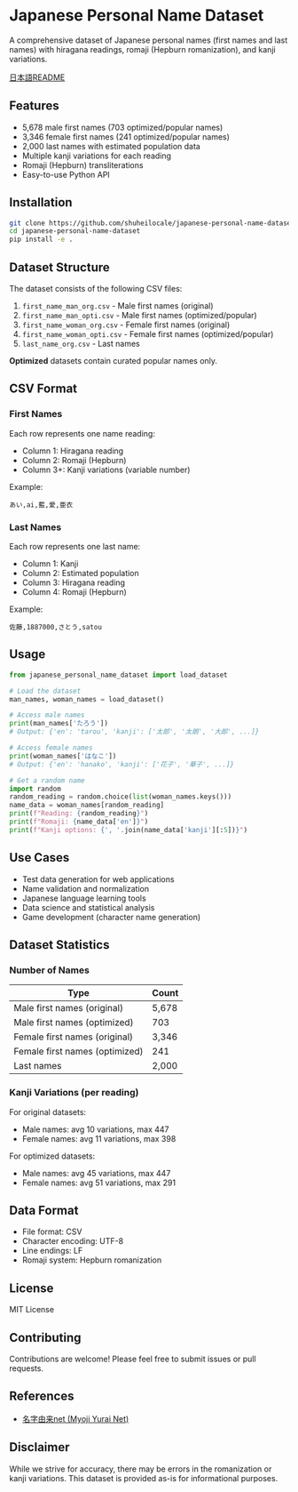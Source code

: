 # Japanese Personal Name Dataset

A comprehensive dataset of Japanese personal names (first names and last names) with hiragana readings, romaji (Hepburn romanization), and kanji variations.

[日本語README](README.md)

## Features

- 5,678 male first names (703 optimized/popular names)
- 3,346 female first names (241 optimized/popular names)
- 2,000 last names with estimated population data
- Multiple kanji variations for each reading
- Romaji (Hepburn) transliterations
- Easy-to-use Python API

## Installation

```bash
git clone https://github.com/shuheilocale/japanese-personal-name-dataset.git
cd japanese-personal-name-dataset
pip install -e .
```

## Dataset Structure

The dataset consists of the following CSV files:

1. `first_name_man_org.csv` - Male first names (original)
2. `first_name_man_opti.csv` - Male first names (optimized/popular)
3. `first_name_woman_org.csv` - Female first names (original)
4. `first_name_woman_opti.csv` - Female first names (optimized/popular)
5. `last_name_org.csv` - Last names

**Optimized** datasets contain curated popular names only.

## CSV Format

### First Names

Each row represents one name reading:
- Column 1: Hiragana reading
- Column 2: Romaji (Hepburn)
- Column 3+: Kanji variations (variable number)

Example:
```
あい,ai,藍,愛,亜衣
```

### Last Names

Each row represents one last name:
- Column 1: Kanji
- Column 2: Estimated population
- Column 3: Hiragana reading
- Column 4: Romaji (Hepburn)

Example:
```
佐藤,1887000,さとう,satou
```

## Usage

```python
from japanese_personal_name_dataset import load_dataset

# Load the dataset
man_names, woman_names = load_dataset()

# Access male names
print(man_names['たろう'])
# Output: {'en': 'tarou', 'kanji': ['太郎', '太朗', '大郎', ...]}

# Access female names
print(woman_names['はなこ'])
# Output: {'en': 'hanako', 'kanji': ['花子', '華子', ...]}

# Get a random name
import random
random_reading = random.choice(list(woman_names.keys()))
name_data = woman_names[random_reading]
print(f"Reading: {random_reading}")
print(f"Romaji: {name_data['en']}")
print(f"Kanji options: {', '.join(name_data['kanji'][:5])}")
```

## Use Cases

- Test data generation for web applications
- Name validation and normalization
- Japanese language learning tools
- Data science and statistical analysis
- Game development (character name generation)

## Dataset Statistics

### Number of Names

| Type | Count |
|------|-------|
| Male first names (original) | 5,678 |
| Male first names (optimized) | 703 |
| Female first names (original) | 3,346 |
| Female first names (optimized) | 241 |
| Last names | 2,000 |

### Kanji Variations (per reading)

For original datasets:
- Male names: avg 10 variations, max 447
- Female names: avg 11 variations, max 398

For optimized datasets:
- Male names: avg 45 variations, max 447
- Female names: avg 51 variations, max 291

## Data Format

- File format: CSV
- Character encoding: UTF-8
- Line endings: LF
- Romaji system: Hepburn romanization

## License

MIT License

## Contributing

Contributions are welcome! Please feel free to submit issues or pull requests.

## References

- [名字由来net (Myoji Yurai Net)](https://myoji-yurai.net/prefectureRanking.htm)

## Disclaimer

While we strive for accuracy, there may be errors in the romanization or kanji variations. This dataset is provided as-is for informational purposes.
